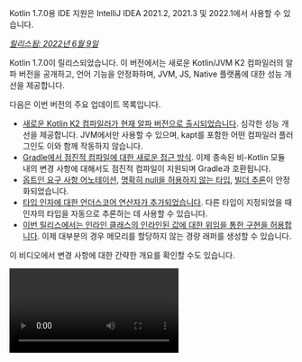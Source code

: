 [//]: # (title: Kotlin 1.7.0의 새로운 기능)

<tldr>
   <p>Kotlin 1.7.0용 IDE 지원은 IntelliJ IDEA 2021.2, 2021.3 및 2022.1에서 사용할 수 있습니다.</p>
</tldr>

_[릴리스됨: 2022년 6월 9일](releases.md#release-details)_

Kotlin 1.7.0이 릴리스되었습니다. 이 버전에서는 새로운 Kotlin/JVM K2 컴파일러의 알파 버전을 공개하고, 언어 기능을 안정화하며, JVM, JS, Native 플랫폼에 대한 성능 개선을 제공합니다.

다음은 이번 버전의 주요 업데이트 목록입니다.

*   [새로운 Kotlin K2 컴파일러가 현재 알파 버전으로 출시되었습니다](#new-kotlin-k2-compiler-for-the-jvm-in-alpha). 심각한 성능 개선을 제공합니다. JVM에서만 사용할 수 있으며, kapt를 포함한 어떤 컴파일러 플러그인도 이와 함께 작동하지 않습니다.
*   [Gradle에서 점진적 컴파일에 대한 새로운 접근 방식](#a-new-approach-to-incremental-compilation). 이제 종속된 비-Kotlin 모듈 내의 변경 사항에 대해서도 점진적 컴파일이 지원되며 Gradle과 호환됩니다.
*   [옵트인 요구 사항 어노테이션](#stable-opt-in-requirements), [명확히 null을 허용하지 않는 타입](#stable-definitely-non-nullable-types), [빌더 추론](#stable-builder-inference)이 안정화되었습니다.
*   [타입 인자에 대한 언더스코어 연산자가 추가되었습니다](#underscore-operator-for-type-arguments). 다른 타입이 지정되었을 때 인자의 타입을 자동으로 추론하는 데 사용할 수 있습니다.
*   [이번 릴리스에서는 인라인 클래스의 인라인된 값에 대한 위임을 통한 구현을 허용합니다](#allow-implementation-by-delegation-to-an-inlined-value-of-an-inline-class). 이제 대부분의 경우 메모리를 할당하지 않는 경량 래퍼를 생성할 수 있습니다.

이 비디오에서 변경 사항에 대한 간략한 개요를 확인할 수도 있습니다.

<video src="https://www.youtube.com/v/54WEfLKtCGk" title="What's new in Kotlin 1.7.0"/>

## JVM용 새로운 Kotlin K2 컴파일러(알파 버전)

이번 Kotlin 릴리스는 새로운 Kotlin K2 컴파일러의 **알파** 버전을 소개합니다. 새로운 컴파일러는 새로운 언어 기능 개발 속도를 높이고, Kotlin이 지원하는 모든 플랫폼을 통합하며, 성능 개선을 가져오고, 컴파일러 확장을 위한 API를 제공하는 것을 목표로 합니다.

새로운 컴파일러와 그 장점에 대한 자세한 설명은 이미 게시되었습니다.

*   [새로운 Kotlin 컴파일러를 향한 여정 (The Road to the New Kotlin Compiler)](https://www.youtube.com/watch?v=iTdJJq_LyoY)
*   [K2 컴파일러: 탑다운 뷰 (K2 Compiler: a Top-Down View)](https://www.youtube.com/watch?v=db19VFLZqJM)

새로운 K2 컴파일러의 알파 버전은 주로 성능 개선에 중점을 두었으며 JVM 프로젝트에서만 작동한다는 점을 강조하는 것이 중요합니다. Kotlin/JS, Kotlin/Native 또는 다른 멀티플랫폼 프로젝트를 지원하지 않으며, [kapt](kapt.md)를 포함한 어떤 컴파일러 플러그인도 함께 작동하지 않습니다.

저희 벤치마크는 내부 프로젝트에서 뛰어난 결과를 보여줍니다.

| 프로젝트       | 현재 Kotlin 컴파일러 성능 | 새로운 K2 Kotlin 컴파일러 성능 | 성능 향상 |
|---------------|-------------------------------------|------------------------------------|-------------------|
| Kotlin        | 2.2 KLOC/s                          | 4.8 KLOC/s                         | ~ x2.2            |
| YouTrack      | 1.8 KLOC/s                          | 4.2 KLOC/s                         | ~ x2.3            |
| IntelliJ IDEA | 1.8 KLOC/s                          | 3.9 KLOC/s                         | ~ x2.2            |
| Space         | 1.2 KLOC/s                          | 2.8 KLOC/s                         | ~ x2.3            |

> KLOC/s 성능 수치는 컴파일러가 초당 처리하는 코드의 천 단위 라인 수를 의미합니다.
>
> {style="tip"}

JVM 프로젝트에서 성능 향상을 확인하고 이전 컴파일러의 결과와 비교할 수 있습니다. Kotlin K2 컴파일러를 활성화하려면 다음 컴파일러 옵션을 사용하십시오.

```bash
-Xuse-k2
```

또한 K2 컴파일러에는 [여러 버그 수정 사항이 포함되어 있습니다](https://youtrack.jetbrains.com/issues/KT?q=tag:%20FIR-preview-qa%20%23Resolved). 이 목록에서 **State: Open** 상태인 문제도 K2에서는 실제로 수정되었으니 참고하십시오.

다음 Kotlin 릴리스에서는 K2 컴파일러의 안정성을 개선하고 더 많은 기능을 제공할 예정이니, 계속 지켜봐 주십시오!

Kotlin K2 컴파일러에서 성능 문제가 발생하는 경우 [이슈 트래커에 보고해 주십시오](https://kotl.in/issue).

## 언어

Kotlin 1.7.0은 위임을 통한 구현(implementation by delegation) 지원과 타입 인자를 위한 새로운 언더스코어 연산자를 도입합니다. 또한 이전 릴리스에서 프리뷰로 소개되었던 여러 언어 기능을 안정화합니다.

*   [인라인 클래스의 인라인된 값에 대한 위임을 통한 구현](#allow-implementation-by-delegation-to-an-inlined-value-of-an-inline-class)
*   [타입 인자를 위한 언더스코어 연산자](#underscore-operator-for-type-arguments)
*   [안정적인 빌더 추론](#stable-builder-inference)
*   [안정적인 옵트인 요구 사항](#stable-opt-in-requirements)
*   [안정적인 명확히 null을 허용하지 않는 타입](#stable-definitely-non-nullable-types)

### 인라인 클래스의 인라인된 값에 위임을 통한 구현 허용

값이나 클래스 인스턴스를 위한 경량 래퍼를 생성하려면 모든 인터페이스 메서드를 직접 구현해야 합니다. 위임을 통한 구현(Implementation by delegation)은 이 문제를 해결하지만, 1.7.0 이전에는 인라인 클래스와 함께 작동하지 않았습니다. 이 제한이 제거되어 이제 대부분의 경우 메모리를 할당하지 않는 경량 래퍼를 생성할 수 있습니다.

```kotlin
interface Bar {
    fun foo() = "foo"
}

@JvmInline
value class BarWrapper(val bar: Bar): Bar by bar

fun main() {
    val bw = BarWrapper(object: Bar {})
    println(bw.foo())
}
```

### 타입 인자를 위한 언더스코어 연산자

Kotlin 1.7.0은 타입 인자를 위한 언더스코어 연산자 `_`를 도입합니다. 다른 타입이 지정되었을 때 타입 인자를 자동으로 추론하는 데 사용할 수 있습니다.

```kotlin
abstract class SomeClass<T> {
    abstract fun execute(): T
}

class SomeImplementation : SomeClass<String>() {
    override fun execute(): String = "Test"
}

class OtherImplementation : SomeClass<Int>() {
    override fun execute(): Int = 42
}

object Runner {
    inline fun <reified S: SomeClass<T>, T> run(): T {
        return S::class.java.getDeclaredConstructor().newInstance().execute()
    }
}

fun main() {
    // SomeImplementation이 SomeClass<String>에서 파생되었으므로 T는 String으로 추론됩니다.
    val s = Runner.run<SomeImplementation, _>()
    assert(s == "Test")

    // OtherImplementation이 SomeClass<Int>에서 파생되었으므로 T는 Int로 추론됩니다.
    val n = Runner.run<OtherImplementation, _>()
    assert(n == 42)
}
```

> 변수 목록의 어느 위치에서든 언더스코어 연산자를 사용하여 타입 인자를 추론할 수 있습니다.
>
{style="note"}

### 안정적인 빌더 추론

빌더 추론(Builder inference)은 제네릭 빌더 함수를 호출할 때 유용한 특별한 타입 추론 방식입니다. 람다 인자 내의 다른 호출에 대한 타입 정보를 사용하여 호출의 타입 인자를 컴파일러가 추론하도록 돕습니다.

1.7.0부터 빌더 추론은 일반적인 타입 추론이 타입에 대한 충분한 정보를 얻을 수 없을 때, 즉 [1.6.0에 도입된](whatsnew16.md#changes-to-builder-inference) `-Xenable-builder-inference` 컴파일러 옵션을 지정하지 않아도 자동으로 활성화됩니다.

[커스텀 제네릭 빌더 작성 방법](using-builders-with-builder-inference.md)에 대해 자세히 알아보세요.

### 안정적인 옵트인 요구 사항

[옵트인 요구 사항(Opt-in requirements)](opt-in-requirements.md)은 이제 [Stable](components-stability.md)이며 추가적인 컴파일러 구성이 필요하지 않습니다.

1.7.0 이전에는 옵트인 기능 자체에 경고를 피하기 위해 `-opt-in=kotlin.RequiresOptIn` 인자가 필요했습니다. 이제는 더 이상 필요하지 않지만, 다른 어노테이션이나 [모듈](opt-in-requirements.md#opt-in-a-module)에 옵트인하기 위해 `-opt-in` 컴파일러 인자를 계속 사용할 수 있습니다.

### 안정적인 명확히 null을 허용하지 않는 타입

Kotlin 1.7.0에서는 명확히 null을 허용하지 않는 타입(definitely non-nullable types)이 [Stable](components-stability.md)로 승격되었습니다. 이는 제네릭 Java 클래스 및 인터페이스를 확장할 때 더 나은 상호 운용성을 제공합니다.

새로운 구문 `T & Any`를 사용하여 사용 위치에서 제네릭 타입 파라미터를 명확히 null을 허용하지 않는 것으로 표시할 수 있습니다. 이 구문 형식은 [교차 타입(intersection types)](https://en.wikipedia.org/wiki/Intersection_type) 표기법에서 유래했으며, 이제 `&`의 왼쪽에 nullable 상위 바운드가 있는 타입 파라미터와 오른쪽에 non-nullable `Any`로 제한됩니다.

```kotlin
fun <T> elvisLike(x: T, y: T & Any): T & Any = x ?: y

fun main() {
    // OK
    elvisLike<String>("", "").length
    // Error: 'null' cannot be a value of a non-null type
    elvisLike<String>("", null).length

    // OK
    elvisLike<String?>(null, "").length
    // Error: 'null' cannot be a value of a non-null type
    elvisLike<String?>(null, null).length
}
```

명확히 null을 허용하지 않는 타입에 대해 [이 KEEP](https://github.com/Kotlin/KEEP/blob/master/proposals/definitely-non-nullable-types.md)에서 자세히 알아보세요.

## Kotlin/JVM

이번 릴리스는 Kotlin/JVM 컴파일러의 성능 개선과 새로운 컴파일러 옵션을 제공합니다. 또한 함수형 인터페이스 생성자에 대한 호출 가능한 참조(callable references)가 Stable이 되었습니다. 1.7.0부터 Kotlin/JVM 컴파일의 기본 타겟 버전은 `1.8`입니다.

*   [컴파일러 성능 최적화](#compiler-performance-optimizations)
*   [새로운 컴파일러 옵션 `-Xjdk-release`](#new-compiler-option-xjdk-release)
*   [함수형 인터페이스 생성자에 대한 안정적인 호출 가능한 참조](#stable-callable-references-to-functional-interface-constructors)
*   [JVM 타겟 버전 1.6 제거](#removed-jvm-target-version-1-6)

### 컴파일러 성능 최적화

Kotlin 1.7.0은 Kotlin/JVM 컴파일러의 성능 개선을 도입합니다. 저희 벤치마크에 따르면 Kotlin 1.6.0에 비해 컴파일 시간이 [평균 10% 단축](https://youtrack.jetbrains.com/issue/KT-48233/Switching-to-JVM-IR-backend-increases-compilation-time-by-more-t#focus=Comments-27-6114542.0-0)되었습니다. 예를 들어, [kotlinx.html을 사용하는 프로젝트](https://youtrack.jetbrains.com/issue/KT-51416/Compilation-of-kotlinx-html-DSL-should-still-be-faster)와 같이 인라인 함수를 많이 사용하는 프로젝트는 바이트코드 후처리 개선 덕분에 더 빠르게 컴파일될 것입니다.

### 새로운 컴파일러 옵션: -Xjdk-release

Kotlin 1.7.0은 새로운 컴파일러 옵션 `-Xjdk-release`를 제공합니다. 이 옵션은 [javac의 커맨드라인 `--release` 옵션](http://openjdk.java.net/jeps/247)과 유사합니다. `-Xjdk-release` 옵션은 타겟 바이트코드 버전을 제어하고, 클래스패스에 있는 JDK의 API를 지정된 Java 버전으로 제한합니다. 예를 들어, `kotlinc -Xjdk-release=1.8`은 종속성에 있는 JDK 버전이 9 이상이라도 `java.lang.Module`을 참조할 수 없도록 합니다.

> 이 옵션은 각 JDK 배포판에 대해 [효과가 보장되지 않습니다](https://youtrack.jetbrains.com/issue/KT-29974).
>
{style="note"}

[이 YouTrack 티켓](https://youtrack.jetbrains.com/issue/KT-29974/Add-a-compiler-option-Xjdk-release-similar-to-javac-s-release-to)에 피드백을 남겨주십시오.

### 함수형 인터페이스 생성자에 대한 안정적인 호출 가능한 참조

함수형 인터페이스 생성자에 대한 [호출 가능한 참조(Callable references)](reflection.md#callable-references)는 이제 [Stable](components-stability.md)입니다. 호출 가능한 참조를 사용하여 생성자 함수가 있는 인터페이스에서 함수형 인터페이스로 [마이그레이션하는 방법](fun-interfaces.md#migration-from-an-interface-with-constructor-function-to-a-functional-interface)을 알아보십시오.

발견한 모든 문제는 [YouTrack](https://youtrack.jetbrains.com/newissue?project=kt)에 보고해 주십시오.

### JVM 타겟 버전 1.6 제거

Kotlin/JVM 컴파일의 기본 타겟 버전은 `1.8`입니다. `1.6` 타겟은 제거되었습니다.

JVM 타겟 1.8 이상으로 마이그레이션하십시오. 다음 환경에서 JVM 타겟 버전을 업데이트하는 방법을 알아보세요.

*   [Gradle](gradle-compiler-options.md#attributes-specific-to-jvm)
*   [Maven](maven.md#attributes-specific-to-jvm)
*   [커맨드라인 컴파일러](compiler-reference.md#jvm-target-version)

## Kotlin/Native

Kotlin 1.7.0에는 Objective-C 및 Swift 상호 운용성에 대한 변경 사항이 포함되어 있으며, 이전 릴리스에서 도입된 기능을 안정화합니다. 또한 새로운 메모리 관리자에 대한 성능 개선 및 기타 업데이트를 제공합니다.

*   [새로운 메모리 관리자 성능 개선](#performance-improvements-for-the-new-memory-manager)
*   [JVM 및 JS IR 백엔드와 통합된 컴파일러 플러그인 ABI](#unified-compiler-plugin-abi-with-jvm-and-js-ir-backends)
*   [독립형 Android 실행 파일 지원](#support-for-standalone-android-executables)
*   [Swift async/await와의 상호 운용성: KotlinUnit 대신 Void 반환](#interop-with-swift-async-await-returning-void-instead-of-kotlinunit)
*   [Objective-C 브리지를 통한 선언되지 않은 예외 금지](#prohibited-undeclared-exceptions-through-objective-c-bridges)
*   [향상된 CocoaPods 통합](#improved-cocoapods-integration)
*   [Kotlin/Native 컴파일러 다운로드 URL 재정의](#overriding-the-kotlin-native-compiler-download-url)

### 새로운 메모리 관리자 성능 개선

> 새로운 Kotlin/Native 메모리 관리자는 [알파 버전](components-stability.md)입니다.
> 향후 호환되지 않게 변경될 수 있으며 수동 마이그레이션이 필요할 수 있습니다.
> [YouTrack](https://youtrack.jetbrains.com/issue/KT-48525)에 피드백을 주시면 감사하겠습니다.
>
{style="note"}

새로운 메모리 관리자는 아직 알파 버전이지만, [Stable](components-stability.md)로 향하는 길에 있습니다. 이번 릴리스에서는 새로운 메모리 관리자에 대한 상당한 성능 개선, 특히 가비지 컬렉션(GC)에서 이루어졌습니다. 특히 [1.6.20에 도입된](whatsnew1620.md) 스윕 단계의 동시 구현이 이제 기본적으로 활성화됩니다. 이는 애플리케이션이 GC를 위해 일시 중지되는 시간을 줄이는 데 도움이 됩니다. 새로운 GC 스케줄러는 특히 더 큰 힙에서 GC 빈도를 더 잘 선택합니다.

또한, 디버그 바이너리를 특별히 최적화하여 메모리 관리자의 구현 코드에서 적절한 최적화 수준과 링크 타임 최적화가 사용되도록 했습니다. 이는 벤치마크에서 디버그 바이너리의 실행 시간을 약 30% 개선하는 데 도움이 되었습니다.

프로젝트에서 새로운 메모리 관리자를 사용해 보고 어떻게 작동하는지 확인한 후 [YouTrack](https://youtrack.com/issue/KT-48525)에 피드백을 공유해 주십시오.

### JVM 및 JS IR 백엔드와 통합된 컴파일러 플러그인 ABI

Kotlin 1.7.0부터 Kotlin Multiplatform Gradle 플러그인은 기본적으로 Kotlin/Native용 임베더블 컴파일러 JAR를 사용합니다. 이 [기능은 1.6.0에 실험적으로 발표되었으며](whatsnew16.md#unified-compiler-plugin-abi-with-jvm-and-js-ir-backends), 이제 Stable이며 사용할 준비가 되었습니다.

이 개선 사항은 라이브러리 작성자에게 매우 유용하며, 컴파일러 플러그인 개발 경험을 향상시킵니다. 이 릴리스 이전에는 Kotlin/Native용 별도 아티팩트를 제공해야 했지만, 이제는 Native 및 다른 지원되는 플랫폼에 동일한 컴파일러 플러그인 아티팩트를 사용할 수 있습니다.

> 이 기능은 플러그인 개발자가 기존 플러그인에 대한 마이그레이션 단계를 수행해야 할 수도 있습니다.
>
> [이 YouTrack 이슈](https://youtrack.jetbrains.com/issue/KT-48595)에서 플러그인 업데이트를 준비하는 방법을 알아보세요.
>
{style="warning"}

### 독립형 Android 실행 파일 지원

Kotlin 1.7.0은 Android Native 타겟용 표준 실행 파일을 생성하는 것을 완전히 지원합니다. 이 기능은 [1.6.20에 도입되었으며](whatsnew1620.md#support-for-standalone-android-executables), 이제 기본적으로 활성화됩니다.

Kotlin/Native가 공유 라이브러리를 생성하던 이전 동작으로 되돌리려면 다음 설정을 사용하십시오.

```kotlin
binaryOptions["androidProgramType"] = "nativeActivity"
```

### Swift async/await와의 상호 운용성: KotlinUnit 대신 Void 반환

Kotlin `suspend` 함수는 이제 Swift에서 `KotlinUnit` 타입 대신 `Void` 타입을 반환합니다. 이는 Swift의 `async`/`await`와의 상호 운용성 개선의 결과입니다. 이 기능은 [1.6.20에 도입되었으며](whatsnew1620.md#interop-with-swift-async-await-returning-void-instead-of-kotlinunit), 이번 릴리스에서는 이 동작이 기본적으로 활성화됩니다.

더 이상 `kotlin.native.binary.unitSuspendFunctionObjCExport=proper` 속성을 사용하여 이러한 함수에 대한 올바른 타입을 반환할 필요가 없습니다.

### Objective-C 브리지를 통한 선언되지 않은 예외 금지

Kotlin 코드를 Swift/Objective-C 코드에서 호출하거나(또는 그 반대) 이 코드가 예외를 던지는 경우, 예외가 발생한 코드에서 처리되어야 합니다. 단, 적절한 변환(예: `@Throws` 어노테이션 사용)을 통해 언어 간에 예외 전달을 명시적으로 허용한 경우는 제외합니다.

이전에는 Kotlin에 선언되지 않은 예외가 일부 경우 한 언어에서 다른 언어로 "누출"될 수 있는 의도치 않은 동작이 있었습니다. Kotlin 1.7.0은 해당 문제를 수정했으며, 이제 그러한 경우는 프로그램 종료로 이어집니다.

따라서 예를 들어 Kotlin에 `{ throw Exception() }` 람다가 있고 이를 Swift에서 호출하는 경우, Kotlin 1.7.0에서는 예외가 Swift 코드에 도달하는 즉시 종료됩니다. 이전 Kotlin 버전에서는 그러한 예외가 Swift 코드로 누출될 수 있었습니다.

`@Throws` 어노테이션은 이전과 동일하게 작동합니다.

### 향상된 CocoaPods 통합

Kotlin 1.7.0부터 프로젝트에 CocoaPods를 통합하려면 더 이상 `cocoapods-generate` 플러그인을 설치할 필요가 없습니다.

이전에는 Kotlin Multiplatform Mobile 프로젝트에서 [iOS 종속성](https://www.jetbrains.com/help/kotlin-multiplatform-dev/multiplatform-ios-dependencies.html#with-cocoapods)을 처리하는 등 CocoaPods를 사용하려면 CocoaPods 종속성 관리자와 `cocoapods-generate` 플러그인을 모두 설치해야 했습니다.

이제 CocoaPods 통합 설정이 더 쉬워졌으며, Ruby 3 이상에서 `cocoapods-generate`가 설치되지 않던 문제를 해결했습니다. 이제 Apple M1에서 더 잘 작동하는 최신 Ruby 버전도 지원됩니다.

[초기 CocoaPods 통합 설정 방법](https://www.jetbrains.com/help/kotlin-multiplatform-dev/multiplatform-cocoapods-overview.html#set-up-an-environment-to-work-with-cocoapods)을 참조하십시오.

### Kotlin/Native 컴파일러 다운로드 URL 재정의

Kotlin 1.7.0부터 Kotlin/Native 컴파일러의 다운로드 URL을 사용자 지정할 수 있습니다. 이는 CI에서 외부 링크가 금지된 경우에 유용합니다.

기본 기본 URL `https://download.jetbrains.com/kotlin/native/builds`를 재정의하려면 다음 Gradle 속성을 사용하십시오.

```none
kotlin.native.distribution.baseDownloadUrl=https://example.com
```

> 다운로더는 실제 컴파일러 배포판을 다운로드하도록 이 기본 URL에 네이티브 버전과 타겟 OS를 추가합니다.
>
{style="note"}

## Kotlin/JS

Kotlin/JS는 [JS IR 컴파일러 백엔드](js-ir-compiler.md)에 대한 추가 개선 사항과 개발 경험을 향상시킬 수 있는 다른 업데이트를 제공합니다.

*   [새로운 IR 백엔드 성능 개선](#performance-improvements-for-the-new-ir-backend)
*   [IR 사용 시 멤버 이름 최소화(Minification)](#minification-for-member-names-when-using-ir)
*   [IR 백엔드에서 폴리필을 통한 이전 브라우저 지원](#support-for-older-browsers-via-polyfills-in-the-ir-backend)
*   [JS 표현식에서 JavaScript 모듈 동적 로드](#dynamically-load-javascript-modules-from-js-expressions)
*   [JavaScript 테스트 러너용 환경 변수 지정](#specify-environment-variables-for-javascript-test-runners)

### 새로운 IR 백엔드 성능 개선

이번 릴리스에는 개발 경험을 향상시킬 주요 업데이트가 있습니다.

*   Kotlin/JS의 점진적 컴파일 성능이 크게 향상되었습니다. JS 프로젝트를 빌드하는 데 시간이 덜 걸립니다. 점진적 리빌드는 이제 많은 경우 레거시 백엔드와 거의 동등한 수준이 되어야 합니다.
*   Kotlin/JS 최종 번들의 공간이 덜 필요합니다. 최종 아티팩트 크기를 크게 줄였기 때문입니다. 일부 대형 프로젝트의 경우 프로덕션 번들 크기가 레거시 백엔드에 비해 최대 20% 감소한 것으로 측정되었습니다.
*   인터페이스에 대한 타입 검사가 몇 배 더 향상되었습니다.
*   Kotlin이 더 고품질의 JS 코드를 생성합니다.

### IR 사용 시 멤버 이름 최소화(Minification)

Kotlin/JS IR 컴파일러는 이제 Kotlin 클래스와 함수의 관계에 대한 내부 정보를 사용하여 더 효율적인 최소화(minification)를 적용하여 함수, 속성 및 클래스의 이름을 단축합니다. 이는 결과 번들된 애플리케이션의 크기를 줄입니다.

이러한 유형의 최소화는 프로덕션 모드에서 Kotlin/JS 애플리케이션을 빌드할 때 자동으로 적용되며 기본적으로 활성화되어 있습니다. 멤버 이름 최소화를 비활성화하려면 `-Xir-minimized-member-names` 컴파일러 플래그를 사용하십시오.

```kotlin
kotlin {
    js(IR) {
        compilations.all {
            compileKotlinTask.kotlinOptions.freeCompilerArgs += listOf("-Xir-minimized-member-names=false")
        }
    }
}
```

### IR 백엔드에서 폴리필을 통한 이전 브라우저 지원

Kotlin/JS용 IR 컴파일러 백엔드는 이제 레거시 백엔드와 동일한 폴리필을 포함합니다. 이를 통해 새로운 컴파일러로 컴파일된 코드가 Kotlin 표준 라이브러리에서 사용하는 모든 ES2015 메서드를 지원하지 않는 이전 브라우저에서 실행될 수 있습니다. 프로젝트에서 실제로 사용되는 폴리필만 최종 번들에 포함되어 번들 크기에 미치는 잠재적 영향을 최소화합니다.

이 기능은 IR 컴파일러를 사용할 때 기본적으로 활성화되어 있으며, 별도로 구성할 필요가 없습니다.

### JS 표현식에서 JavaScript 모듈 동적 로드

JavaScript 모듈을 사용할 때 대부분의 애플리케이션은 정적 임포트를 사용하며, 이는 [JavaScript 모듈 통합](js-modules.md)에서 다룹니다. 그러나 Kotlin/JS는 애플리케이션에서 런타임에 JavaScript 모듈을 동적으로 로드하는 메커니즘이 부족했습니다.

Kotlin 1.7.0부터 JavaScript의 `import` 문이 `js` 블록에서 지원되어 런타임에 패키지를 애플리케이션으로 동적으로 가져올 수 있습니다.

```kotlin
val myPackage = js("import('my-package')")
```

### JavaScript 테스트 러너용 환경 변수 지정

Node.js 패키지 해상도를 조정하거나 Node.js 테스트에 외부 정보를 전달하기 위해 이제 JavaScript 테스트 러너에서 사용하는 환경 변수를 지정할 수 있습니다. 환경 변수를 정의하려면 빌드 스크립트의 `testTask` 블록 내에서 키-값 쌍과 함께 `environment()` 함수를 사용하십시오.

```kotlin
kotlin {
    js {
        nodejs {
            testTask {
                environment("key", "value")
            }
        }
    }
}
```

## 표준 라이브러리

Kotlin 1.7.0에서는 표준 라이브러리에 다양한 변경 사항과 개선 사항이 적용되었습니다. 새로운 기능을 도입하고, 실험적인 기능을 안정화하며, Native, JS, JVM에서 명명된 캡처 그룹(named capturing groups) 지원을 통합합니다.

*   [min() 및 max() 컬렉션 함수가 null을 허용하지 않는 형태로 반환](#min-and-max-collection-functions-return-as-non-nullable)
*   [특정 인덱스에서의 정규 표현식 매칭](#regular-expression-matching-at-specific-indices)
*   [이전 언어 및 API 버전 확장 지원](#extended-support-for-previous-language-and-api-versions)
*   [리플렉션을 통한 어노테이션 접근](#access-to-annotations-via-reflection)
*   [안정적인 깊은 재귀 함수](#stable-deep-recursive-functions)
*   [기본 타임 소스에 대한 인라인 클래스 기반 타임 마크](#time-marks-based-on-inline-classes-for-default-time-source)
*   [Java Optional을 위한 새로운 실험적인 확장 함수](#new-experimental-extension-functions-for-java-optionals)
*   [JS 및 Native에서 명명된 캡처 그룹 지원](#support-for-named-capturing-groups-in-js-and-native)

### min() 및 max() 컬렉션 함수가 null을 허용하지 않는 형태로 반환

[Kotlin 1.4.0](whatsnew14.md)에서 `min()` 및 `max()` 컬렉션 함수의 이름을 `minOrNull()` 및 `maxOrNull()`로 변경했습니다. 이 새로운 이름은 수신 컬렉션이 비어 있을 경우 null을 반환하는 동작을 더 잘 반영합니다. 또한 Kotlin 컬렉션 API 전체에서 사용되는 명명 규칙과 함수의 동작을 일치시키는 데 도움이 되었습니다.

`minBy()`, `maxBy()`, `minWith()`, `maxWith()`도 마찬가지였으며, 모두 Kotlin 1.4.0에서 *OrNull() 동의어를 얻었습니다. 이 변경의 영향을 받은 이전 함수들은 점진적으로 지원 중단되었습니다.

Kotlin 1.7.0은 원래 함수 이름을 다시 도입하지만, null을 허용하지 않는 반환 타입을 가집니다. 새로운 `min()`, `max()`, `minBy()`, `maxBy()`, `minWith()`, `maxWith()` 함수는 이제 컬렉션 요소를 엄격하게 반환하거나 예외를 던집니다.

```kotlin
fun main() {
    val numbers = listOf<Int>()
    println(numbers.maxOrNull()) // "null"
    println(numbers.max()) // "Exception in... Collection is empty."
}
```

### 특정 인덱스에서의 정규 표현식 매칭

[1.5.30에 도입된](whatsnew1530.md#matching-with-regex-at-a-particular-position) `Regex.matchAt()` 및 `Regex.matchesAt()` 함수는 이제 Stable입니다. 이 함수들은 `String` 또는 `CharSequence` 내의 특정 위치에서 정규 표현식이 정확히 일치하는지 확인하는 방법을 제공합니다.

`matchesAt()`은 일치 여부를 확인하고 boolean 결과를 반환합니다.

```kotlin
fun main() {
    val releaseText = "Kotlin 1.7.0 is on its way!"
    // 정규 표현식: 한 자리 숫자, 점, 한 자리 숫자, 점, 한 자리 이상 숫자
    val versionRegex = "\\d[.]\\d[.]\\d+".toRegex()

    println(versionRegex.matchesAt(releaseText, 0)) // "false"
    println(versionRegex.matchesAt(releaseText, 7)) // "true"
}
```

`matchAt()`은 일치하는 경우 일치 항목을 반환하고, 그렇지 않으면 `null`을 반환합니다.

```kotlin
fun main() {
    val releaseText = "Kotlin 1.7.0 is on its way!"
    val versionRegex = "\\d[.]\\d[.]\\d+".toRegex()

    println(versionRegex.matchAt(releaseText, 0)) // "null"
    println(versionRegex.matchAt(releaseText, 7)?.value) // "1.7.0"
}
```

[이 YouTrack 이슈](https://youtrack.jetbrains.com/issue/KT-34021)에 대한 피드백에 감사드립니다.

### 이전 언어 및 API 버전 확장 지원

광범위한 이전 Kotlin 버전에서 소비될 수 있는 라이브러리를 개발하는 라이브러리 작성자를 지원하고, 주요 Kotlin 릴리스의 증가하는 빈도에 대처하기 위해 이전 언어 및 API 버전에 대한 지원을 확장했습니다.

Kotlin 1.7.0부터는 이전 언어 및 API 버전을 두 개가 아닌 세 개를 지원합니다. 즉, Kotlin 1.7.0은 Kotlin 버전 1.4.0까지의 라이브러리 개발을 지원합니다. 하위 호환성에 대한 자세한 내용은 [호환성 모드](compatibility-modes.md)를 참조하십시오.

### 리플렉션을 통한 어노테이션 접근

[1.6.0에 처음 도입된](whatsnew16.md#repeatable-annotations-with-runtime-retention-for-1-8-jvm-target) [`KAnnotatedElement.findAnnotations()`](https://kotlinlang.org/api/latest/jvm/stdlib/kotlin.reflect.full/find-annotations.html) 확장 함수는 이제 [Stable](components-stability.md)입니다. 이 [리플렉션](reflection.md) 함수는 개별적으로 적용되었거나 반복된 어노테이션을 포함하여 요소에 있는 지정된 타입의 모든 어노테이션을 반환합니다.

```kotlin
@Repeatable
annotation class Tag(val name: String)

@Tag("First Tag")
@Tag("Second Tag")
fun taggedFunction() {
    println("I'm a tagged function!")
}

fun main() {
    val x = ::taggedFunction
    val foo = x as KAnnotatedElement
    println(foo.findAnnotations<Tag>()) // [@Tag(name=First Tag), @Tag(name=Second Tag)]
}
```

### 안정적인 깊은 재귀 함수

깊은 재귀 함수는 [Kotlin 1.4.0](https://blog.jetbrains.com/kotlin/2020/07/kotlin-1-4-rc-debugging-coroutines/#Defining_deep_recursive_functions_using_coroutines)부터 실험적인 기능으로 제공되었으며, Kotlin 1.7.0에서 이제 [Stable](components-stability.md)입니다. `DeepRecursiveFunction`을 사용하면 실제 호출 스택 대신 힙에 스택을 유지하는 함수를 정의할 수 있습니다. 이를 통해 매우 깊은 재귀 계산을 실행할 수 있습니다. 깊은 재귀 함수를 호출하려면 `invoke`합니다.

이 예제에서는 깊은 재귀 함수를 사용하여 이진 트리의 깊이를 재귀적으로 계산합니다. 이 샘플 함수는 재귀적으로 100,000번 호출되지만 `StackOverflowError`는 발생하지 않습니다.

```kotlin
class Tree(val left: Tree?, val right: Tree?)

val calculateDepth = DeepRecursiveFunction<Tree?, Int> { t ->
    if (t == null) 0 else maxOf(
        callRecursive(t.left),
        callRecursive(t.right)
    ) + 1
}

fun main() {
    // 깊이가 100,000인 트리를 생성합니다.
    val deepTree = generateSequence(Tree(null, null)) { prev ->
        Tree(prev, null)
    }.take(100_000).last()

    println(calculateDepth(deepTree)) // 100000
}
```

재귀 깊이가 1000번 호출을 초과하는 코드에서는 깊은 재귀 함수를 사용하는 것을 고려하십시오.

### 기본 타임 소스에 대한 인라인 클래스 기반 타임 마크

Kotlin 1.7.0은 `TimeSource.Monotonic`이 반환하는 타임 마크를 인라인 값 클래스로 변경하여 시간 측정 기능의 성능을 향상시킵니다. 이는 `markNow()`, `elapsedNow()`, `measureTime()`, `measureTimedValue()`와 같은 함수를 호출할 때 `TimeMark` 인스턴스에 대한 래퍼 클래스를 할당하지 않는다는 것을 의미합니다. 특히 핫 패스의 일부인 코드 조각을 측정할 때, 이는 측정의 성능 영향을 최소화하는 데 도움이 될 수 있습니다.

```kotlin
@OptIn(ExperimentalTime::class)
fun main() {
    val mark = TimeSource.Monotonic.markNow() // 반환된 `TimeMark`는 인라인 클래스입니다.
    val elapsedDuration = mark.elapsedNow()
}
```

> 이 최적화는 `TimeMark`가 얻어진 타임 소스가 정적으로 `TimeSource.Monotonic`으로 알려진 경우에만 사용할 수 있습니다.
>
{style="note"}

### Java Optional을 위한 새로운 실험적인 확장 함수

Kotlin 1.7.0은 Java의 `Optional` 클래스 작업을 단순화하는 새로운 편의 함수들을 제공합니다. 이 새로운 함수들은 JVM에서 Optional 객체를 언래핑(unwrap)하고 변환하는 데 사용될 수 있으며, Java API 작업의 간결성을 높이는 데 도움이 됩니다.

`getOrNull()`, `getOrDefault()`, `getOrElse()` 확장 함수는 `Optional`이 존재할 경우 값을 가져올 수 있게 합니다. 그렇지 않으면 각각 `null`, 기본 값, 또는 함수가 반환하는 값을 얻게 됩니다.

```kotlin
val presentOptional = Optional.of("I'm here!")

println(presentOptional.getOrNull())
// "I'm here!"

val absentOptional = Optional.empty<String>()

println(absentOptional.getOrNull())
// null
println(absentOptional.getOrDefault("Nobody here!"))
// "Nobody here!"
println(absentOptional.getOrElse {
    println("Optional was absent!")
    "Default value!"
})
// "Optional was absent!"
// "Default value!"
```

`toList()`, `toSet()`, `asSequence()` 확장 함수는 존재하는 `Optional`의 값을 리스트, 세트 또는 시퀀스로 변환하거나, 그렇지 않으면 빈 컬렉션을 반환합니다. `toCollection()` 확장 함수는 `Optional` 값을 이미 존재하는 대상 컬렉션에 추가합니다.

```kotlin
val presentOptional = Optional.of("I'm here!")
val absentOptional = Optional.empty<String>()
println(presentOptional.toList() + "," + absentOptional.toList())
// ["I'm here!"], []
println(presentOptional.toSet() + "," + absentOptional.toSet())
// ["I'm here!"], []
val myCollection = mutableListOf<String>()
absentOptional.toCollection(myCollection)
println(myCollection)
// []
presentOptional.toCollection(myCollection)
println(myCollection)
// ["I'm here!"]
val list = listOf(presentOptional, absentOptional).flatMap { it.asSequence() }
println(list)
// ["I'm here!"]
```

이러한 확장 함수는 Kotlin 1.7.0에서 실험적으로 도입되었습니다. `Optional` 확장에 대한 자세한 내용은 [이 KEEP](https://github.com/Kotlin/KEEP/pull/291)에서 확인할 수 있습니다. 언제나처럼, [Kotlin 이슈 트래커](https://kotl.in/issue)에 피드백을 환영합니다.

### JS 및 Native에서 명명된 캡처 그룹 지원

Kotlin 1.7.0부터는 명명된 캡처 그룹(named capturing groups)이 JVM뿐만 아니라 JS 및 Native 플랫폼에서도 지원됩니다.

캡처 그룹에 이름을 부여하려면 정규 표현식에서 (`?<name>group`) 구문을 사용하십시오. 그룹에 의해 일치된 텍스트를 얻으려면 새로 도입된 [`MatchGroupCollection.get()`](https://kotlinlang.org/api/latest/jvm/stdlib/kotlin.text/get.html) 함수를 호출하고 그룹 이름을 전달하십시오.

#### 이름으로 일치된 그룹 값 검색

도시 좌표를 매칭하는 이 예제를 고려해 보십시오. 정규 표현식과 일치하는 그룹 컬렉션을 얻으려면 [`groups`](https://kotlinlang.org/api/latest/jvm/stdlib/kotlin.text/-match-result/groups.html)를 사용하십시오. 그룹의 내용을 번호(인덱스)와 `value`를 사용한 이름으로 검색하는 것을 비교하십시오.

```kotlin
fun main() {
    val regex = "\\b(?<city>[A-Za-z\\s]+),\\s(?<state>[A-Z]{2}):\\s(?<areaCode>[0-9]{3})\\b".toRegex()
    val input = "Coordinates: Austin, TX: 123"
    val match = regex.find(input)!!
    println(match.groups["city"]?.value) // "Austin" — 이름으로
    println(match.groups[2]?.value) // "TX" — 번호로
}
```

#### 명명된 역참조(backreferencing)

이제 그룹을 역참조할 때 그룹 이름을 사용할 수도 있습니다. 역참조는 이전에 캡처 그룹에 의해 일치된 동일한 텍스트를 일치시킵니다. 이를 위해 정규 표현식에서 `\k<name>` 구문을 사용하십시오.

```kotlin
fun backRef() {
    val regex = "(?<title>\\w+), yes \\k<title>".toRegex()
    val match = regex.find("Do you copy? Sir, yes Sir!")!!
    println(match.value) // "Sir, yes Sir"
    println(match.groups["title"]?.value) // "Sir"
}
```

#### 대체 표현식의 명명된 그룹

명명된 그룹 참조는 대체 표현식과 함께 사용될 수 있습니다. 입력의 지정된 정규 표현식의 모든 발생을 대체 표현식으로 대체하는 [`replace()`](https://kotlinlang.org/api/latest/jvm/stdlib/kotlin.text/-regex/replace.html) 함수와 첫 번째 일치만 교환하는 [`replaceFirst()`](https://kotlinlang.org/api/latest/jvm/stdlib/kotlin.text/-regex/replace-first.html) 함수를 고려해 보십시오.

대체 문자열에서 `${name}`의 발생은 지정된 이름의 캡처된 그룹에 해당하는 서브시퀀스로 대체됩니다. 그룹 참조에서 이름과 인덱스로 대체하는 것을 비교할 수 있습니다.

```kotlin
fun dateReplace() {
    val dateRegex = Regex("(?<dd>\\d{2})-(?<mm>\\d{2})-(?<yyyy>\\d{4})")
    val input = "Date of birth: 27-04-2022"
    println(dateRegex.replace(input, "\${yyyy}-\${mm}-\${dd}")) // "Date of birth: 2022-04-27" — 이름으로
    println(dateRegex.replace(input, "\$3-\$2-\$1")) // "Date of birth: 2022-04-27" — 번호로
}
```

## Gradle

이번 릴리스는 새로운 빌드 보고서, Gradle 플러그인 변형 지원, kapt의 새로운 통계 등 다양한 기능을 제공합니다.

*   [점진적 컴파일에 대한 새로운 접근 방식](#a-new-approach-to-incremental-compilation)
*   [컴파일러 성능 추적을 위한 새로운 빌드 보고서](#build-reports-for-kotlin-compiler-tasks)
*   [Gradle 및 Android Gradle 플러그인의 최소 지원 버전 변경](#bumping-minimum-supported-versions)
*   [Gradle 플러그인 변형 지원](#support-for-gradle-plugin-variants)
*   [Kotlin Gradle 플러그인 API의 업데이트](#updates-in-the-kotlin-gradle-plugin-api)
*   [plugins API를 통한 sam-with-receiver 플러그인 사용 가능](#the-sam-with-receiver-plugin-is-available-via-the-plugins-api)
*   [컴파일 태스크의 변경 사항](#changes-in-compile-tasks)
*   [kapt에서 각 어노테이션 프로세서에 의해 생성된 파일의 새로운 통계](#statistics-of-generated-files-by-each-annotation-processor-in-kapt)
*   [kotlin.compiler.execution.strategy 시스템 속성 지원 중단](#deprecation-of-the-kotlin-compiler-execution-strategy-system-property)
*   [지원 중단된 옵션, 메서드 및 플러그인 제거](#removal-of-deprecated-options-methods-and-plugins)

### 점진적 컴파일에 대한 새로운 접근 방식

> 점진적 컴파일의 새로운 접근 방식은 [실험적(Experimental) 기능](components-stability.md)입니다. 언제든지 변경되거나 제거될 수 있습니다.
> 옵트인(Opt-in)이 필요합니다(자세한 내용은 아래 참조). 평가 목적으로만 사용하시길 권장하며, [YouTrack](https://youtrack.jetbrains.com/issues/KT)에 피드백을 주시면 감사하겠습니다.
>
{style="warning"}

Kotlin 1.7.0에서는 모듈 간 변경 사항에 대한 점진적 컴파일을 재작업했습니다. 이제 종속된 비-Kotlin 모듈 내의 변경 사항에 대해서도 점진적 컴파일이 지원되며, [Gradle 빌드 캐시](https://docs.gradle.org/current/userguide/build_cache.html)와 호환됩니다. 컴파일 회피(compilation avoidance)에 대한 지원도 향상되었습니다.

빌드 캐시를 사용하거나 비-Kotlin Gradle 모듈에서 자주 변경하는 경우 새로운 접근 방식의 가장 큰 이점을 보게 될 것으로 예상합니다. `kotlin-gradle-plugin` 모듈의 Kotlin 프로젝트에 대한 저희 테스트에서는 캐시 적중 후 변경 사항에 대해 80% 이상의 개선을 보여줍니다.

이 새로운 접근 방식을 사용해 보려면 `gradle.properties`에 다음 옵션을 설정하십시오.

```none
kotlin.incremental.useClasspathSnapshot=true
```

> 점진적 컴파일의 새로운 접근 방식은 현재 Gradle 빌드 시스템의 JVM 백엔드에서만 사용할 수 있습니다.
>
{style="note"}

[이 블로그 게시물](https://blog.jetbrains.com/kotlin/2022/07/a-new-approach-to-incremental-compilation-in-kotlin/)에서 점진적 컴파일의 새로운 접근 방식이 내부적으로 어떻게 구현되었는지 알아보세요.

저희의 계획은 이 기술을 안정화하고 다른 백엔드(예: JS) 및 빌드 시스템에 대한 지원을 추가하는 것입니다. 이 컴파일 스키마에서 발생하는 모든 문제나 이상한 동작에 대해 [YouTrack](https://youtrack.jetbrains.com/issues/KT)에 보고해 주시면 감사하겠습니다. 감사합니다!

Kotlin 팀은 [Ivan Gavrilovic](https://github.com/gavra0), [Hung Nguyen](https://github.com/hungvietnguyen), [Cédric Champeau](https://github.com/melix) 및 다른 외부 기여자들의 도움에 매우 감사드립니다.

### Kotlin 컴파일러 태스크를 위한 빌드 보고서

> Kotlin 빌드 보고서는 [실험적(Experimental) 기능](components-stability.md)입니다. 언제든지 변경되거나 제거될 수 있습니다.
> 옵트인(Opt-in)이 필요합니다(자세한 내용은 아래 참조). 평가 목적으로만 사용하십시오. [YouTrack](https://youtrack.jetbrains.com/issues/KT)에 피드백을 주시면 감사하겠습니다.
>
{style="warning"}

Kotlin 1.7.0은 컴파일러 성능을 추적하는 데 도움이 되는 빌드 보고서를 도입합니다. 보고서에는 다양한 컴파일 단계의 지속 시간과 컴파일이 점진적일 수 없었던 이유가 포함됩니다.

빌드 보고서는 다음과 같은 컴파일러 태스크 문제를 조사할 때 유용합니다.

*   Gradle 빌드가 너무 오래 걸리고 성능 저하의 근본 원인을 파악하고 싶을 때.
*   동일한 프로젝트의 컴파일 시간이 다를 때(때로는 몇 초, 때로는 몇 분).

빌드 보고서를 활성화하려면 `gradle.properties`에 빌드 보고서 출력 저장 위치를 선언하십시오.

```none
kotlin.build.report.output=file
```

다음 값(및 조합)을 사용할 수 있습니다.

*   `file`은 빌드 보고서를 로컬 파일에 저장합니다.
*   `build_scan`은 [빌드 스캔](https://scans.gradle.com/)의 `custom values` 섹션에 빌드 보고서를 저장합니다.

    > Gradle Enterprise 플러그인은 사용자 정의 값의 수와 길이를 제한합니다. 대규모 프로젝트에서는 일부 값이 손실될 수 있습니다.
    >
    {style="note"}

*   `http`는 HTTP(S)를 사용하여 빌드 보고서를 POST합니다. POST 메서드는 JSON 형식으로 메트릭을 보냅니다. 데이터는 버전마다 변경될 수 있습니다. 전송된 데이터의 현재 버전은 [Kotlin 저장소](https://github.com/JetBrains/kotlin/blob/master/libraries/tools/kotlin-gradle-plugin/src/common/kotlin/org/jetbrains/kotlin/gradle/report/data/GradleCompileStatisticsData.kt)에서 확인할 수 있습니다.

오래 실행되는 컴파일에 대한 빌드 보고서 분석이 해결하는 데 도움이 될 수 있는 두 가지 일반적인 경우가 있습니다.

*   빌드가 점진적이지 않았습니다. 원인을 분석하고 근본적인 문제를 해결하십시오.
*   빌드는 점진적이었지만 너무 오래 걸렸습니다. 소스 파일을 재구성해 보십시오. 즉, 큰 파일을 분할하고, 별도의 클래스를 다른 파일에 저장하고, 큰 클래스를 리팩터링하고, 최상위 함수를 다른 파일에 선언하는 등입니다.

[이 블로그 게시물](https://blog.jetbrains.com/kotlin/2022/06/introducing-kotlin-build-reports/)에서 새로운 빌드 보고서에 대해 자세히 알아보세요.

인프라에서 빌드 보고서를 사용해 보는 것을 환영합니다. 피드백이 있거나, 문제가 발생하거나, 개선 사항을 제안하고 싶다면 주저하지 말고 [이슈 트래커](https://youtrack.jetbrains.com/newIssue)에 보고해 주십시오. 감사합니다!

### 최소 지원 버전 올리기

Kotlin 1.7.0부터 최소 지원 Gradle 버전은 6.7.1입니다. [Gradle 플러그인 변형](#support-for-gradle-plugin-variants)과 새로운 Gradle API를 지원하기 위해 [버전을 올려야 했습니다](https://youtrack.jetbrains.com/issue/KT-49733/Bump-minimal-supported-Gradle-version-to-6-7-1). 앞으로는 Gradle 플러그인 변형 기능 덕분에 최소 지원 버전을 자주 올릴 필요가 없을 것입니다.

또한, 최소 지원 Android Gradle 플러그인 버전은 이제 3.6.4입니다.

### Gradle 플러그인 변형 지원

Gradle 7.0은 Gradle 플러그인 작성자를 위한 새로운 기능인 [플러그인 변형](https://docs.gradle.org/7.0/userguide/implementing_gradle_plugins.html#plugin-with-variants)을 도입했습니다. 이 기능은 Gradle 버전 7.1 미만과의 호환성을 유지하면서 새로운 Gradle 기능에 대한 지원을 더 쉽게 추가할 수 있도록 합니다. [Gradle의 변형 선택](https://docs.gradle.org/current/userguide/variant_model.html)에 대해 자세히 알아보십시오.

Gradle 플러그인 변형을 통해 다양한 Gradle 버전에 대해 다양한 Kotlin Gradle 플러그인 변형을 제공할 수 있습니다. 목표는 가장 오래된 지원 Gradle 버전에 해당하는 `main` 변형에서 기본 Kotlin 컴파일을 지원하는 것입니다. 각 변형은 해당 릴리스의 Gradle 기능에 대한 구현을 가질 것입니다. 최신 변형은 가장 넓은 Gradle 기능 세트를 지원할 것입니다. 이 접근 방식을 통해 제한된 기능으로 이전 Gradle 버전에 대한 지원을 확장할 수 있습니다.

현재 Kotlin Gradle 플러그인의 변형은 두 가지뿐입니다.

*   Gradle 버전 6.7.1–6.9.3용 `main`
*   Gradle 버전 7.0 이상용 `gradle70`

향후 Kotlin 릴리스에서는 더 많은 변형을 추가할 수 있습니다.

빌드에서 사용하는 변형을 확인하려면 [`--info` 로그 레벨](https://docs.gradle.org/current/userguide/logging.html#sec:choosing_a_log_level)을 활성화하고 출력에서 `Using Kotlin Gradle plugin`으로 시작하는 문자열(예: `Using Kotlin Gradle plugin main variant`)을 찾으십시오.

> Gradle의 변형 선택과 관련된 몇 가지 알려진 문제에 대한 해결 방법은 다음과 같습니다.
> *   [pluginManagement의 ResolutionStrategy가 멀티 변형 플러그인에서 작동하지 않음](https://github.com/gradle/gradle/issues/20545)
> *   [`buildSrc` 공통 종속성으로 플러그인을 추가할 때 플러그인 변형이 무시됨](https://github.com/gradle/gradle/issues/20847)
>
{style="note"}

[이 YouTrack 티켓](https://youtrack.jetbrains.com/issue/KT-49227/Support-Gradle-plugins-variants)에 피드백을 남겨주십시오.

### Kotlin Gradle 플러그인 API의 업데이트

Kotlin Gradle 플러그인 API 아티팩트에 여러 개선 사항이 적용되었습니다.

*   사용자가 구성할 수 있는 입력을 가진 Kotlin/JVM 및 Kotlin/kapt 태스크를 위한 새로운 인터페이스가 있습니다.
*   모든 Kotlin 플러그인이 상속하는 새로운 `KotlinBasePlugin` 인터페이스가 있습니다. 이 인터페이스는 Kotlin Gradle 플러그인(JVM, JS, Multiplatform, Native 및 기타 플랫폼)이 적용될 때마다 일부 구성 작업을 트리거하려는 경우에 사용합니다.

    ```kotlin
    project.plugins.withType<org.jetbrains.kotlin.gradle.plugin.KotlinBasePlugin>() {
        // 여기에 작업을 구성합니다.
    }
    ```
    `KotlinBasePlugin`에 대한 피드백은 [이 YouTrack 티켓](https://youtrack.jetbrains.com/issue/KT-48008/Consider-offering-a-KotlinBasePlugin)에 남겨주십시오.

*   Android Gradle 플러그인이 자체적으로 Kotlin 컴파일을 구성할 수 있도록 기반을 마련했습니다. 즉, 빌드에 Kotlin Android Gradle 플러그인을 추가할 필요가 없습니다.
    [Android Gradle Plugin 릴리스 공지](https://developer.android.com/studio/releases/gradle-plugin)를 확인하여 추가된 지원에 대해 알아보고 사용해 보십시오!

### plugins API를 통한 sam-with-receiver 플러그인 사용 가능

[sam-with-receiver 컴파일러 플러그인](sam-with-receiver-plugin.md)은 이제 [Gradle plugins DSL](https://docs.gradle.org/current/userguide/plugins.html#sec:plugins_block)을 통해 사용할 수 있습니다.

```kotlin
plugins {
    id("org.jetbrains.kotlin.plugin.sam.with.receiver") version "$kotlin_version"
}
```

### 컴파일 태스크의 변경 사항

이번 릴리스에서 컴파일 태스크에 많은 변경 사항이 있었습니다.

*   Kotlin 컴파일 태스크는 더 이상 Gradle `AbstractCompile` 태스크를 상속하지 않습니다. 이제 `DefaultTask`만 상속합니다.
*   `AbstractCompile` 태스크에는 `sourceCompatibility` 및 `targetCompatibility` 입력이 있습니다. `AbstractCompile` 태스크가 더 이상 상속되지 않으므로 이러한 입력은 Kotlin 사용자 스크립트에서 더 이상 사용할 수 없습니다.
*   `SourceTask.stableSources` 입력은 더 이상 사용할 수 없으며, `sources` 입력을 사용해야 합니다. `setSource(...)` 메서드는 여전히 사용할 수 있습니다.
*   모든 컴파일 태스크는 이제 컴파일에 필요한 라이브러리 목록에 `libraries` 입력을 사용합니다. `KotlinCompile` 태스크는 여전히 지원 중단된 Kotlin 속성 `classpath`를 가지고 있으며, 이는 향후 릴리스에서 제거될 예정입니다.
*   컴파일 태스크는 여전히 `PatternFilterable` 인터페이스를 구현하며, 이는 Kotlin 소스의 필터링을 허용합니다. `sourceFilesExtensions` 입력은 `PatternFilterable` 메서드를 사용하는 것을 선호하여 제거되었습니다.
*   지원 중단된 `Gradle destinationDir: File` 출력은 `destinationDirectory: DirectoryProperty` 출력으로 대체되었습니다.
*   Kotlin/Native `AbstractNativeCompile` 태스크는 이제 `AbstractKotlinCompileTool` 기본 클래스를 상속합니다. 이는 Kotlin/Native 빌드 도구를 다른 모든 도구에 통합하기 위한 초기 단계입니다.

[이 YouTrack 티켓](https://youtrack.jetbrains.com/issue/KT-32805)에 피드백을 남겨주십시오.

### kapt에서 각 어노테이션 프로세서에 의해 생성된 파일의 새로운 통계

`kotlin-kapt` Gradle 플러그인은 이미 [각 프로세서에 대한 성능 통계를 보고](https://github.com/JetBrains/kotlin/pull/4280)합니다. Kotlin 1.7.0부터는 각 어노테이션 프로세서에 의해 생성된 파일 수에 대한 통계도 보고할 수 있습니다.

이는 빌드의 일부로 사용되지 않는 어노테이션 프로세서가 있는지 추적하는 데 유용합니다. 생성된 보고서를 사용하여 불필요한 어노테이션 프로세서를 트리거하는 모듈을 찾아 업데이트하여 이를 방지할 수 있습니다.

두 단계로 통계를 활성화하십시오.

*   `build.gradle.kts`에서 `showProcessorStats` 플래그를 `true`로 설정하십시오.

    ```kotlin
    kapt {
        showProcessorStats = true
    }
    ```

*   `gradle.properties`에서 `kapt.verbose` Gradle 속성을 `true`로 설정하십시오.
    
    ```none
    kapt.verbose=true
    ```

> [커맨드 라인 옵션 `verbose`](kapt.md#use-in-cli)를 통해서도 상세 출력을 활성화할 수 있습니다.
>
{style="note"}

통계는 `info` 레벨로 로그에 나타납니다. `Annotation processor stats:` 줄 뒤에 각 어노테이션 프로세서의 실행 시간에 대한 통계가 표시됩니다. 이 줄 뒤에는 `Generated files report:` 줄이 나오고 각 어노테이션 프로세서에 의해 생성된 파일 수에 대한 통계가 표시됩니다. 예:

```text
[INFO] Annotation processor stats:
[INFO] org.mapstruct.ap.MappingProcessor: total: 290 ms, init: 1 ms, 3 round(s): 289 ms, 0 ms, 0 ms
[INFO] Generated files report:
[INFO] org.mapstruct.ap.MappingProcessor: total sources: 2, sources per round: 2, 0, 0
```

[이 YouTrack 티켓](https://youtrack.jetbrains.com/issue/KT-51132/KAPT-Support-reporting-the-number-of-generated-files-by-each-ann)에 피드백을 남겨주십시오.

### kotlin.compiler.execution.strategy 시스템 속성 지원 중단

Kotlin 1.6.20은 [Kotlin 컴파일러 실행 전략을 정의하기 위한 새로운 속성](whatsnew1620.md#properties-for-defining-kotlin-compiler-execution-strategy)을 도입했습니다. Kotlin 1.7.0에서는 이전 시스템 속성 `kotlin.compiler.execution.strategy`에 대한 지원 중단 주기가 시작되었으며, 새로운 속성들이 이를 대체합니다.

`kotlin.compiler.execution.strategy` 시스템 속성을 사용하면 경고 메시지가 표시됩니다. 이 속성은 향후 릴리스에서 삭제될 예정입니다. 이전 동작을 유지하려면 시스템 속성을 동일한 이름의 Gradle 속성으로 교체하십시오. 예를 들어, `gradle.properties`에서 다음과 같이 할 수 있습니다.

```none
kotlin.compiler.execution.strategy=out-of-process
```

컴파일 태스크 속성 `compilerExecutionStrategy`도 사용할 수 있습니다. [Gradle 페이지](gradle-compilation-and-caches.md#defining-kotlin-compiler-execution-strategy)에서 이에 대해 자세히 알아보십시오.

### 지원 중단된 옵션, 메서드 및 플러그인 제거

#### useExperimentalAnnotation 메서드 제거

Kotlin 1.7.0에서는 `useExperimentalAnnotation` Gradle 메서드에 대한 지원 중단 주기를 완료했습니다. 대신 모듈에서 API를 사용하기 위해 옵트인하려면 `optIn()`을 사용하십시오.

예를 들어 Gradle 모듈이 멀티플랫폼인 경우:

```kotlin
sourceSets {
    all {
        languageSettings.optIn("org.mylibrary.OptInAnnotation")
    }
}
```

Kotlin의 [옵트인 요구 사항](opt-in-requirements.md)에 대해 자세히 알아보십시오.

#### 지원 중단된 컴파일러 옵션 제거

여러 컴파일러 옵션에 대한 지원 중단 주기를 완료했습니다.

*   `kotlinOptions.jdkHome` 컴파일러 옵션은 1.5.30에서 지원 중단되었으며 현재 릴리스에서 제거되었습니다. 이 옵션을 포함하는 Gradle 빌드는 이제 실패합니다. Kotlin 1.5.30부터 지원되는 [Java 툴체인](whatsnew1530.md#support-for-java-toolchains)을 사용하는 것을 권장합니다.
*   지원 중단된 `noStdlib` 컴파일러 옵션도 제거되었습니다. Gradle 플러그인은 Kotlin 표준 라이브러리가 있는지 여부를 제어하기 위해 `kotlin.stdlib.default.dependency=true` 속성을 사용합니다.

> 컴파일러 인자 `-jdkHome` 및 `-no-stdlib`는 여전히 사용할 수 있습니다.
>
{style="note"}

#### 지원 중단된 플러그인 제거

Kotlin 1.4.0에서 `kotlin2js` 및 `kotlin-dce-plugin` 플러그인은 지원 중단되었으며, 이 릴리스에서 제거되었습니다. `kotlin2js` 대신 새로운 `org.jetbrains.kotlin.js` 플러그인을 사용하십시오. 데드 코드 제거(DCE)는 Kotlin/JS Gradle 플러그인이 올바르게 구성된 경우 작동합니다.

Kotlin 1.6.0에서는 `KotlinGradleSubplugin` 클래스의 지원 중단 수준을 `ERROR`로 변경했습니다. 개발자들은 이 클래스를 컴파일러 플러그인 작성을 위해 사용했습니다. 이 릴리스에서는 [이 클래스가 제거되었습니다](https://youtrack.jetbrains.com/issue/KT-48831/). 대신 `KotlinCompilerPluginSupportPlugin` 클래스를 사용하십시오.

> 가장 좋은 방법은 프로젝트 전체에서 Kotlin 플러그인을 1.7.0 이상 버전으로 사용하는 것입니다.
>
{style="tip"}

#### 지원 중단된 코루틴 DSL 옵션 및 속성 제거

지원 중단된 `kotlin.experimental.coroutines` Gradle DSL 옵션과 `gradle.properties`에서 사용되던 `kotlin.coroutines` 속성을 제거했습니다. 이제 [일시 중단 함수(suspending functions)](coroutines-basics.md#extract-function-refactoring)를 사용하거나 빌드 스크립트에 [`kotlinx.coroutines` 종속성](gradle-configure-project.md#set-a-dependency-on-a-kotlinx-library)을 추가하기만 하면 됩니다.

[코루틴 가이드](coroutines-guide.md)에서 코루틴에 대해 자세히 알아보세요.

#### 툴체인 확장 메서드의 타입 캐스트 제거

Kotlin 1.7.0 이전에는 Kotlin DSL로 Gradle 툴체인을 구성할 때 `JavaToolchainSpec` 클래스로 타입 캐스트를 수행해야 했습니다.

```kotlin
kotlin {
    jvmToolchain {
        (this as JavaToolchainSpec).languageVersion.set(JavaLanguageVersion.of(<MAJOR_JDK_VERSION>)
    }
}
```

이제 `(this as JavaToolchainSpec)` 부분을 생략할 수 있습니다.

```kotlin
kotlin {
    jvmToolchain {
        languageVersion.set(JavaLanguageVersion.of(<MAJOR_JDK_VERSION>)
    }
}
```

## Kotlin 1.7.0으로 마이그레이션

### Kotlin 1.7.0 설치

IntelliJ IDEA 2022.1 및 Android Studio Chipmunk (212)는 Kotlin 플러그인을 1.7.0으로 자동으로 업데이트하도록 제안합니다.

> IntelliJ IDEA 2022.2, Android Studio Dolphin (213) 또는 Android Studio Electric Eel (221)의 경우, Kotlin 플러그인 1.7.0은 향후 IntelliJ IDEA 및 Android Studio 업데이트와 함께 제공될 예정입니다.
> 
{style="note"}

새로운 커맨드라인 컴파일러는 [GitHub 릴리스 페이지](https://github.com/JetBrains/kotlin/releases/tag/v1.7.0)에서 다운로드할 수 있습니다.

### 기존 프로젝트 마이그레이션 또는 Kotlin 1.7.0으로 새 프로젝트 시작

*   기존 프로젝트를 Kotlin 1.7.0으로 마이그레이션하려면 Kotlin 버전을 `1.7.0`으로 변경하고 Gradle 또는 Maven 프로젝트를 다시 임포트하십시오. [Kotlin 1.7.0으로 업데이트하는 방법](releases.md#update-to-a-new-kotlin-version)을 알아보세요.

*   Kotlin 1.7.0으로 새 프로젝트를 시작하려면 Kotlin 플러그인을 업데이트하고 **File** | **New** | **Project**에서 프로젝트 마법사를 실행하십시오.

### Kotlin 1.7.0 호환성 가이드

Kotlin 1.7.0은 [기능 릴리스](kotlin-evolution-principles.md#language-and-tooling-releases)이므로, 이전 버전의 언어로 작성된 코드와 호환되지 않는 변경 사항을 가져올 수 있습니다.
그러한 변경 사항에 대한 자세한 목록은 [Kotlin 1.7.0 호환성 가이드](compatibility-guide-17.md)에서 확인할 수 있습니다.